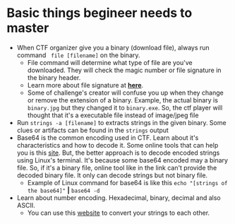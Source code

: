 # Basic things begineer needs to master
- When CTF organizer give you a binary (download file), always run command ``` file [filename]``` on the binary.
  - File command will determine what type of file are you've downloaded. They will check the magic number or file signature in the binary header.
  - Learn more about file signature at [**here**](https://en.wikipedia.org/wiki/List_of_file_signatures).
  - Some of challenge's creator will confuse you up when they change or remove the extension of a binary. Example, the actual binary is ```binary.jpg``` but they changed it to ```binary.exe```. So, the ctf player will thought that it's a executable file instead of image/jpeg file
- Run ```strings -a [filename]``` to extracts strings in the given binary. Some clues or artifacts can be found in the ```strings``` output
- Base64 is the common encoding used in CTF. Learn about it's characteristics and how to decode it. Some online tools that can help you is this [site](https://www.base64decode.org/). But, the better approach is to decode encoded strings using Linux's terminal. It's because some base64 encoded may a binary file. So, if it's a binary file, online tool like in the link can't provide the decoded binary file. It only can decode strings but not binary file.
    - Example of Linux command for base64 is like this ```echo "[strings of the base64]"``` **|** ```base64 -d```
- Learn about number encoding. Hexadecimal, binary, decimal and also ASCII.
    - You can use this [website](https://www.rapidtables.com/convert/number/ascii-hex-bin-dec-converter.html) to convert your strings to each other.

